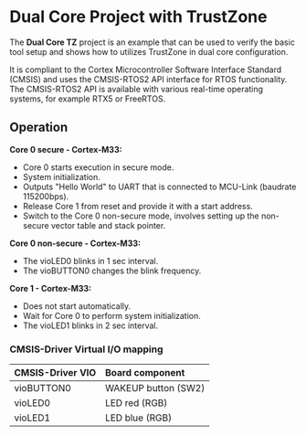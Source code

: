 # Dual Core Project with TrustZone

The **Dual Core TZ** project is an example that can be used to verify the
basic tool setup and shows how to utilizes TrustZone in dual core configuration.

It is compliant to the Cortex Microcontroller Software Interface Standard (CMSIS)
and uses the CMSIS-RTOS2 API interface for RTOS functionality. The CMSIS-RTOS2 API
is available with various real-time operating systems, for example RTX5 or FreeRTOS.

## Operation

**Core 0 secure - Cortex-M33:**
- Core 0 starts execution in secure mode.
- System initialization.
- Outputs "Hello World" to UART that is connected to MCU-Link (baudrate 115200bps).
- Release Core 1 from reset and provide it with a start address.
- Switch to the Core 0 non-secure mode,  involves setting up the non-secure vector table and stack pointer.

**Core 0 non-secure - Cortex-M33:**
- The vioLED0 blinks in 1 sec interval.
- The vioBUTTON0 changes the blink frequency.

**Core 1 - Cortex-M33:**
- Does not start automatically.
- Wait for Core 0 to perform system initialization.
- The vioLED1 blinks in 2 sec interval.
 
### CMSIS-Driver Virtual I/O mapping

| CMSIS-Driver VIO      | Board component
|:----------------------|:--------------------------------------
| vioBUTTON0            | WAKEUP button (SW2)
| vioLED0               | LED red       (RGB)
| vioLED1               | LED blue      (RGB)